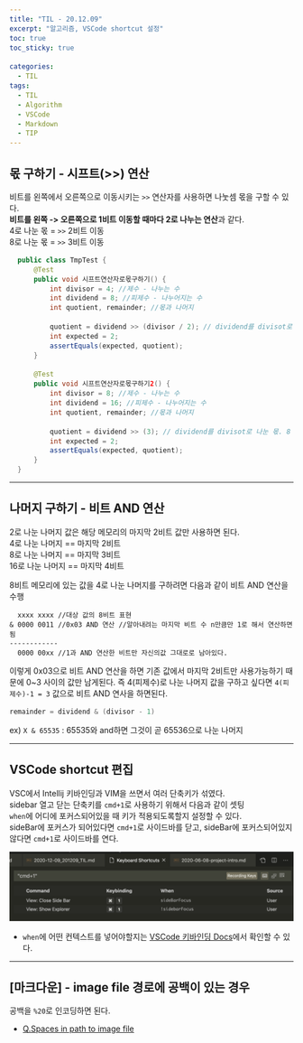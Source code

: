 ```yaml
---
title: "TIL - 20.12.09"
excerpt: "알고리즘, VSCode shortcut 설정"
toc: true
toc_sticky: true

categories:
  - TIL
tags:
  - TIL
  - Algorithm
  - VSCode
  - Markdown
  - TIP
---
```


## 몫 구하기 - 시프트(>>) 연산

비트를 왼쪽에서 오른쪽으로 이동시키는 `>>` 연산자를 사용하면 나눗셈 몫을 구할 수 있다.  
**비트를 왼쪽 -> 오른쪽으로 1비트 이동할 때마다 2로 나누는 연산**과 같다.  
4로 나눈 몫 = `>>` 2비트 이동  
8로 나눈 몫 = `>>` 3비트 이동  

```java
  public class TmpTest {
      @Test
      public void 시프트연산자로몫구하기() {
          int divisor = 4; //제수 - 나누는 수
          int dividend = 8; //피제수 - 나누어지는 수
          int quotient, remainder; //몫과 나머지

          quotient = dividend >> (divisor / 2); // dividend를 divisot로 나눈 몫
          int expected = 2;
          assertEquals(expected, quotient);
      }

      @Test
      public void 시프트연산자로몫구하기2() {
          int divisor = 8; //제수 - 나누는 수
          int dividend = 16; //피제수 - 나누어지는 수
          int quotient, remainder; //몫과 나머지

          quotient = dividend >> (3); // dividend를 divisot로 나눈 몫. 8 = 2^3이므로 3번 시프트 연산
          int expected = 2;
          assertEquals(expected, quotient);
      }
  }
  ```

---

## 나머지 구하기 - 비트 AND 연산  
2로 나눈 나머지 값은 해당 메모리의 마지막 2비트 값만 사용하면 된다.  
4로 나눈 나머지 == 마지막 2비트  
8로 나눈 나머지 == 마지막 3비트  
16로 나눈 나머지 == 마지막 4비트  

8비트 메모리에 있는 값을 4로 나눈 나머지를 구하려면 다음과 같이 비트 AND 연산을 수행  

```
  xxxx xxxx //대상 값의 8비트 표현
& 0000 0011 //0x03 AND 연산 //알아내려는 마지막 비트 수 n만큼만 1로 해서 연산하면됨
------------
  0000 00xx //1과 AND 연산한 비트만 자신의값 그대로로 남아있다.
```

이렇게 0x03으로 비트 AND 연산을 하면 기존 값에서 마지막 2비트만 사용가능하기 때문에 0~3 사이의 값만 남게된다. 즉 4(피제수)로 나눈 나머지 값을 구하고 싶다면 `4(피제수)-1 = 3` 값으로 비트 AND 연사을 하면된다.
```java
remainder = dividend & (divisor - 1)
```

ex)
`X & 65535` : 65535와 and하면 그것이 곧 65536으로 나눈 나머지

---

## VSCode shortcut 편집

VSC에서 Intellij 키바인딩과 VIM을 쓰면서 여러 단축키가 섞였다.  
sidebar 열고 닫는 단축키를 `cmd+1`로 사용하기 위해서 다음과 같이 셋팅  
`when`에 어디에 포커스되어있을 때 키가 적용되도록할지 설정할 수 있다.  
sideBar에 포커스가 되어있다면 `cmd+1`로 사이드바를 닫고, sideBar에 포커스되어있지 않다면 `cmd+1`로 사이드바를 연다.  

![img](../../../assets/images/TIL/imgae-20201209115849.png)

- `when`에 어떤 컨텍스트를 넣어야할지는 [VSCode 키바인딩 Docs](https://code.visualstudio.com/docs/getstarted/keybindings#_when-clause-contexts)에서 확인할 수 있다.

---

## [마크다운] - image file 경로에 공백이 있는 경우

공백을 `%20`로 인코딩하면 된다.

- [Q.Spaces in path to image file](https://github.com/alanshaw/markdown-pdf/issues/54)
